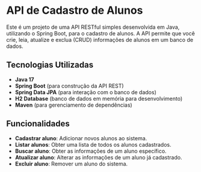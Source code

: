# API de Cadastro de Alunos

Este é um projeto de uma API RESTful simples desenvolvida em Java, utilizando o Spring Boot, para o cadastro de alunos. A API permite que você crie, leia, atualize e exclua (CRUD) informações de alunos em um banco de dados.

## Tecnologias Utilizadas

- **Java 17**
- **Spring Boot** (para construção da API REST)
- **Spring Data JPA** (para interação com o banco de dados)
- **H2 Database** (banco de dados em memória para desenvolvimento)
- **Maven** (para gerenciamento de dependências)

## Funcionalidades

- **Cadastrar aluno**: Adicionar novos alunos ao sistema.
- **Listar alunos**: Obter uma lista de todos os alunos cadastrados.
- **Buscar aluno**: Obter as informações de um aluno específico.
- **Atualizar aluno**: Alterar as informações de um aluno já cadastrado.
- **Excluir aluno**: Remover um aluno do sistema.
